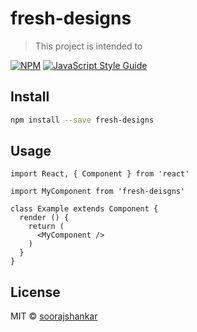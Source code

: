 # fresh-designs

> This project is intended to 

[![NPM](https://img.shields.io/npm/v/fresh-designs.svg)](https://www.npmjs.com/package/fresh-designs) [![JavaScript Style Guide](https://img.shields.io/badge/code_style-standard-brightgreen.svg)](https://standardjs.com)

## Install

```bash
npm install --save fresh-designs
```

## Usage

```tsx
import React, { Component } from 'react'

import MyComponent from 'fresh-deisgns'

class Example extends Component {
  render () {
    return (
      <MyComponent />
    )
  }
}
```

## License

MIT © [soorajshankar](https://github.com/soorajshankar)

